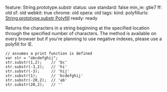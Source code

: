 feature: String.prototype.substr
status: use
standard: false
min_ie: gtie7
ff: old
sf: old
webkit: true
chrome: old
opera: old
tags:
kind:
polyfillurls: [String.prototype.substr Polyfill](https://github.com/jblanche/polyfills/blob/master/String.prototype.substr.js)
ready: ready

Returns the characters in a string beginning at the specified location through the specified number of characters.
The method is available on every browser but if you're planning to use negative indexes, please use a polyfill for IE.

    // assumes a print function is defined
    var str = "abcdefghij";
    str.substr(1,2);    // 'bc'
    str.substr(-3,2);   // 'hi'
    str.substr(-3);     // 'hij'
    str.substr(1);      // 'bcdefghij'
    str.substr(-20,2);  // 'ab'
    str.substr(20,2);   // ''
